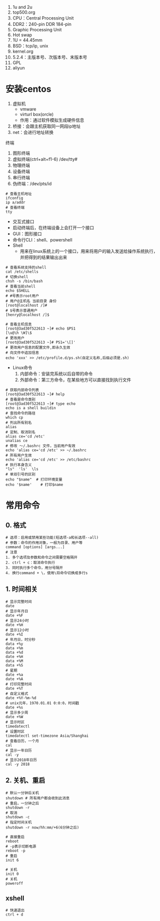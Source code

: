 1. 1u and 2u
2. top500.org
3. CPU：Central Processing Unit
4. DDR2：240-pin DDR 184-pin
5. Graphic Processing Unit
6. Hot swap
7. 1U = 44.45mm
8. BSD：tcp/ip, unix
9. kernel.org
10. 5.2.4：主版本号、次版本号、末版本号
11. GPL
12. aliyun

# 安装centos

1. 虚拟机
   - vmware
   - virturl box(orcle)
   - 作用：通过软件模拟生成硬件信息
2. 桥接：会跟主机获取同一网段ip地址
3. net：会进行地址转换

终端

1. 图形终端
2. 虚拟终端(ctrl+alt+f1-6) /dev/tty#
3. 物理终端
4. 设备终端
5. 串行终端
6. 伪终端：/dev/pts/id

```SHELL
# 查看主机地址
ifconfig
ip a/addr
# 查看终端
tty
```

- 交互式接口
- 启动终端后，在终端设备上会打开一个接口
- GUI：图形接口
- 命令行CLI：shell、powershell
- Shell
  - 用来在linux系统上的一个接口，用来将用户的输入发送给操作系统执行，并把得到的结果输出出来

```SHELL
# 查看系统支持的shell
cat /etc/shells
# 切换shell
chsh -s /bin/bash
# 查看当前shell
echo $SHELL
# #号表示root用户
# 用户@主机名 当前目录 身份
[root@localhost /]# 
# $号表示普通用户
[henry@localhost /]$
```

```SHELL
# 查看主机信息
[root@3ad30f522613 ~]# echo $PS1
[\u@\h \W]\$
# 更改用户
[root@3ad30f522613 ~]# PS1='\[]'
# 更改用户信息的配置文件,即永久生效
# 向文件中追加信息
echo 'xxx' >> /etc/profile.d/ps.sh(自定义名称,后缀必须是.sh)
```

- Linux命令
  1. 内部命令：安装完系统以后自带的命令
  2. 外部命令：第三方命令，在某些地方可以直接找到执行文件

```SHELL
# 获取内部命令列表
[root@3ad30f522613 ~]# help
# 查看是命令类别
[root@3ad30f522613 ~]# type echo
echo is a shell buildin
# 查找命令的路径
which cp
# 列出所有别名
alias
# 定制、取消别名
alias ce='cd /etc'
unalias ce
# 修改 ～/.bashrc 文件，当前用户有效
echo 'alias ce='cd /etc' >> ~/.bashrc
# 所有用户生效
echo 'alias ce='cd /etc' >> /etc/bashrc
# 执行本身含义
"ls"  'ls'	\ls
# 单双引号的区别
echo "$name"  # 打印环境变量
echo '$name'	# 打印$name
```

# 常用命令

## 0. 格式

```SHELL
# 选项：启用或禁用某些功能(短选项-a和长选项--all)
# 参数：命令的作用对象，一般为目录、用户等
command [options] [args...]
# 注意
1. 多个选项及参数和命令之间需要空格隔开
2. ctrl + c：取消命令执行
3. 同时执行多个命令，用分号隔开
4. 换行command + \，使用\将命令切换成多行s
```

## 1. 时间相关

```SHELL
# 显示完整时间
date 
# 显示年月日
date +%F
# 显示24小时
date +%H
# 显示12小时
date +%I
# 年月日，时分秒
data +%y
data +%m
data +%d
date +%H
data +%M
data +%S
# 星期
date +%a
date +%A
# 打印完整时间
date +%T
# 自定义格式
date +%Y-%m-%d
# unix元年，1970.01.01 0:0:0，时间戳
date +%s
# 显示多少周
date +%W
# 显示时区
timedatectl
# 设置时区
timedatectl set-timezone Asia/Shanghai
# 查看日历，一个月
cal
# 显示一年日历
cal -y
# 显示2018年日历
cal -y 2018
```

## 2. 关机、重启

```SHELL
# 默认一分钟后关机
shutdown # 所有用户都会收到此消息
# 重启，一分钟之后
shutdown -r 
# 取消
shutdown -c
# 指定时间关机
shutdown -r now/hh:mm/+6(6分钟之后)

# 直接重启
reboot
# -p表示切断电源
reboot -p 
# 重启
init 6

# 关机
init 0
# 关机
poweroff
```



## xshell

```SHELL
# 快速退出
ctrl + d 
```

















